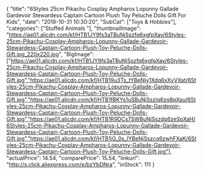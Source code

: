 {
	"title": "6Styles 25cm Pikachu Cosplay Ampharos Lopunny Gallade Gardevoir Stewardess Captain Cartoon Plush Toy Peluche Dolls Gift For Kids",
	"date": "2018-10-31 10:30:20",
	"SubCat": ["Toys & Hobbies"],
	"categories": ["Stuffed Animals "],
	"thumbnailImage": "https://ae01.alicdn.com/kf/HTB1JY9fs3aTBuNjSszfq6xgfpXay/6Styles-25cm-Pikachu-Cosplay-Ampharos-Lopunny-Gallade-Gardevoir-Stewardess-Captain-Cartoon-Plush-Toy-Peluche-Dolls-Gift.jpg_220x220.jpg",
	"BigImage": ["https://ae01.alicdn.com/kf/HTB1JY9fs3aTBuNjSszfq6xgfpXay/6Styles-25cm-Pikachu-Cosplay-Ampharos-Lopunny-Gallade-Gardevoir-Stewardess-Captain-Cartoon-Plush-Toy-Peluche-Dolls-Gift.jpg","https://ae01.alicdn.com/kf/HTB19u3Ts_tYBeNjy1Xdq6xXyVXat/6Styles-25cm-Pikachu-Cosplay-Ampharos-Lopunny-Gallade-Gardevoir-Stewardess-Captain-Cartoon-Plush-Toy-Peluche-Dolls-Gift.jpg","https://ae01.alicdn.com/kf/HTB1fBKYs1uSBuNjSsziq6zq8pXau/6Styles-25cm-Pikachu-Cosplay-Ampharos-Lopunny-Gallade-Gardevoir-Stewardess-Captain-Cartoon-Plush-Toy-Peluche-Dolls-Gift.jpg","https://ae01.alicdn.com/kf/HTB1R9DCs7SWBuNjSszdq6zeSpXaH/6Styles-25cm-Pikachu-Cosplay-Ampharos-Lopunny-Gallade-Gardevoir-Stewardess-Captain-Cartoon-Plush-Toy-Peluche-Dolls-Gift.jpg","https://ae01.alicdn.com/kf/HTB1iG_0s_lYBeNjSszcq6zwhFXaK/6Styles-25cm-Pikachu-Cosplay-Ampharos-Lopunny-Gallade-Gardevoir-Stewardess-Captain-Cartoon-Plush-Toy-Peluche-Dolls-Gift.jpg"],
	"actualPrice": 14.54,
	"comparePrice": 15.54,
	"linkurl": "http://s.click.aliexpress.com/e/bzYbDNra",
	"inStock": 111
}
